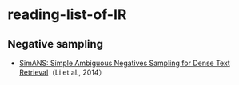 # reading-list-of-IR

## Negative sampling
- [SimANS: Simple Ambiguous Negatives Sampling for Dense Text Retrieval](https://arxiv.org/abs/2210.11773)（Li et al., 2014）

